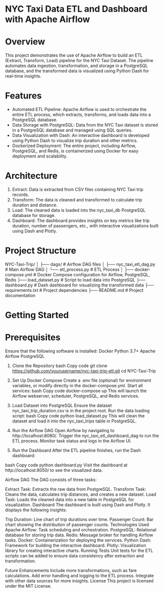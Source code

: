 # NYC Taxi Data ETL and Dashboard with Apache Airflow

# Overview
This project demonstrates the use of Apache Airflow to build an ETL (Extract, Transform, Load) pipeline for the NYC Taxi Dataset. The pipeline automates data ingestion, transformation, and storage in a PostgreSQL database, and the transformed data is visualized using Python Dash for real-time insights.

# Features
- Automated ETL Pipeline: Apache Airflow is used to orchestrate the entire ETL process, which extracts, transforms, and loads data into a PostgreSQL database.
- Data Storage with PostgreSQL: Data from the NYC Taxi dataset is stored in a PostgreSQL database and managed using SQL queries.
- Data Visualization with Dash: An interactive dashboard is developed using Python Dash to visualize trip duration and other metrics.
- Dockerized Deployment: The entire project, including Airflow, PostgreSQL, and Redis, is containerized using Docker for easy deployment and scalability.

# Architecture
1. Extract: Data is extracted from CSV files containing NYC Taxi trip records.
2. Transform: The data is cleaned and transformed to calculate trip duration and distance.
3. Load: The cleaned data is loaded into the nyc_taxi_db PostgreSQL database for storage.
4. Dashboard: The dashboard provides insights on key metrics like trip duration, number of passengers, etc., with interactive visualizations built using Dash and Plotly.

# Project Structure
NYC-Taxi-Trip/
│
├── dags/                           # Airflow DAG files
│   ├── nyc_taxi_etl_dag.py         # Main Airflow DAG
│   └── etl_process.py              # ETL Process
│
├── docker-compose.yml              # Docker Compose configuration for Airflow, PostgreSQL, Redis
├── load_dataset.py                 # Script to load data into PostgreSQL
├── dashboard.py                    # Dash dashboard for visualizing the transformed data
├── requirements.txt                # Project dependencies
├── README.md                       # Project documentation

# Getting Started
# Prerequisites
Ensure that the following software is installed:
Docker
Python 3.7+
Apache Airflow
PostgreSQL
1. Clone the Repository
bash
Copy code
git clone https://github.com/yourusername/nyc-taxi-trip-etl.git
cd NYC-Taxi-Trip
2. Set Up Docker Compose
Create a .env file (optional) for environment variables, or modify directly in the docker-compose.yml.
Start all services:
bash
Copy code
docker-compose up
This will launch the Airflow webserver, scheduler, PostgreSQL, and Redis services.

3. Load Dataset into PostgreSQL
Ensure the dataset nyc_taxi_trip_duration.csv is in the project root.
Run the data loading script:
bash
Copy code
python load_dataset.py
This will clean the dataset and load it into the nyc_taxi_trips table in PostgreSQL.

4. Run the Airflow DAG
Open Airflow by navigating to http://localhost:8080/.
Trigger the nyc_taxi_etl_dashboard_dag to run the ETL process.
Monitor task status and logs in the Airflow UI.
5. Run the Dashboard
After the ETL pipeline finishes, run the Dash dashboard:

bash
Copy code
python dashboard.py
Visit the dashboard at http://localhost:8050/ to see the visualized data.

Airflow DAG
The DAG consists of three tasks:

Extract Task: Extracts the raw data from PostgreSQL.
Transform Task: Cleans the data, calculates trip distances, and creates a new dataset.
Load Task: Loads the cleaned data into a new table in PostgreSQL for visualization.
Dashboard
The dashboard is built using Dash and Plotly. It displays the following insights:

Trip Duration: Line chart of trip durations over time.
Passenger Count: Bar chart showing the distribution of passenger counts.
Technologies Used
Apache Airflow: Task scheduling and orchestration.
PostgreSQL: Relational database for storing trip data.
Redis: Message broker for handling Airflow tasks.
Docker: Containerization for deploying the services.
Python Dash: Framework for building the interactive dashboard.
Plotly: Visualization library for creating interactive charts.
Running Tests
Unit tests for the ETL scripts can be added to ensure data consistency after extraction and transformation.

Future Enhancements
Include more transformations, such as fare calculations.
Add error handling and logging to the ETL process.
Integrate with other data sources for more insights.
License
This project is licensed under the MIT License.
